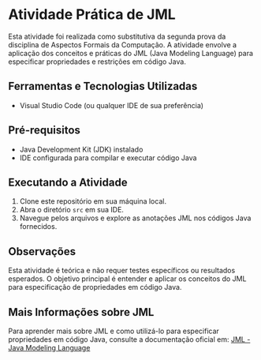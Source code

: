 # Atividade Prática de JML

Esta atividade foi realizada como substitutiva da segunda prova da disciplina de Aspectos Formais da Computação. A atividade envolve a aplicação dos conceitos e práticas do JML (Java Modeling Language) para especificar propriedades e restrições em código Java.

## Ferramentas e Tecnologias Utilizadas

- Visual Studio Code (ou qualquer IDE de sua preferência)

## Pré-requisitos

- Java Development Kit (JDK) instalado
- IDE configurada para compilar e executar código Java

## Executando a Atividade

1. Clone este repositório em sua máquina local.
2. Abra o diretório `src` em sua IDE.
3. Navegue pelos arquivos e explore as anotações JML nos códigos Java fornecidos.

## Observações

Esta atividade é teórica e não requer testes específicos ou resultados esperados. O objetivo principal é entender e aplicar os conceitos do JML para especificação de propriedades em código Java.

## Mais Informações sobre JML

Para aprender mais sobre JML e como utilizá-lo para especificar propriedades em código Java, consulte a documentação oficial em: [JML - Java Modeling Language](https://jmlspecs.github.io/jml4/)


